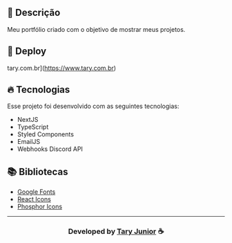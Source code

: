 





## 📝 Descrição 

Meu portfólio criado com o objetivo de mostrar meus projetos. 


## 🚀 Deploy

 tary.com.br](https://www.tary.com.br)

## 🔥 Tecnologias

Esse projeto foi desenvolvido com as seguintes tecnologias:

- NextJS
- TypeScript
- Styled Components
- EmailJS
- Webhooks Discord API

## 📚 Bibliotecas

- [Google Fonts](https://fonts.google.com/)
- [React Icons](https://react-icons.github.io/react-icons/)
- [Phosphor Icons](https://phosphoricons.com/)



-----

  <h3 align="center"> Developed by <a href="https://www.linkedin.com/in/evander-inacio/">Tary Junior</a> ☕</h3>

